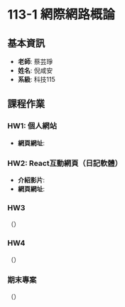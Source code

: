 # 113-1 網際網路概論

## 基本資訊
- **老師**: 蔡芸琤
- **姓名**: 倪咸安
- **系級**: 科技115

## 課程作業

### HW1: 個人網站
- **網頁網址**: [](#)

### HW2: React互動網頁（日記軟體）
- **介紹影片**: [](#)
- **網頁網址**: [](#)

### HW3
（）

### HW4
（）

### 期末專案
（）
